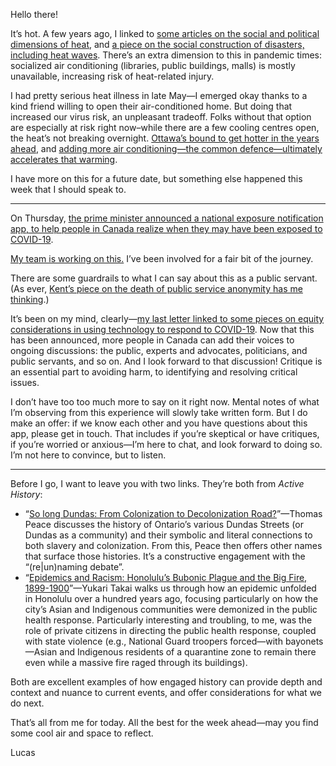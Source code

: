 Hello there!

It’s hot. A few years ago, I linked to [some articles on the social and political dimensions of heat](https://lucascherkewski.com/hit-and-miss/46-heat/), and [a piece on the social construction of disasters, including heat waves](https://lucascherkewski.com/links/2018/11/25/15-00-tinyletter-charlie-loyd-sauce/). There’s an extra dimension to this in pandemic times: socialized air conditioning (libraries, public buildings, malls) is mostly unavailable, increasing risk of heat-related injury.

I had pretty serious heat illness in late May—I emerged okay thanks to a kind friend willing to open their air-conditioned home. But doing that increased our virus risk, an unpleasant tradeoff. Folks without that option are especially at risk right now–while there are a few cooling centres open, the heat’s not breaking overnight. [Ottawa’s bound to get hotter in the years ahead](https://ottawa.ca/en/news/ottawa-will-get-warmer-and-wetter-year-round), and [adding more air conditioning—the common defence—ultimately accelerates that warming](https://www.theguardian.com/environment/2019/aug/29/the-air-conditioning-trap-how-cold-air-is-heating-the-world).

I have more on this for a future date, but something else happened this week that I should speak to.

---

On Thursday, [the prime minister announced a national exposure notification app, to help people in Canada realize when they may have been exposed to COVID-19](https://pm.gc.ca/en/news/news-releases/2020/06/18/prime-minister-announces-new-mobile-app-help-notify-canadians-covid).

[My team is working on this.](https://digital.canada.ca/partnerships/#exposure-notifications) I’ve been involved for a fair bit of the journey.

There are some guardrails to what I can say about this as a public servant. (As ever, [Kent’s piece on the death of public service anonymity has me thinking](http://www.cpsrenewal.ca/2017/03/public-service-anonymity-is-dead-long.html).)

It’s been on my mind, clearly—[my last letter linked to some pieces on equity considerations in using technology to respond to COVID-19](https://buttondown.email/lchski/archive/hit-and-miss-145-whos-watching/). Now that this has been announced, more people in Canada can add their voices to ongoing discussions: the public, experts and advocates, politicians, and public servants, and so on. And I look forward to that discussion! Critique is an essential part to avoiding harm, to identifying and resolving critical issues.

I don’t have too too much more to say on it right now. Mental notes of what I’m observing from this experience will slowly take written form. But I do make an offer: if we know each other and you have questions about this app, please get in touch. That includes if you’re skeptical or have critiques, if you’re worried or anxious—I’m here to chat, and look forward to doing so. I’m not here to convince, but to listen.

---

Before I go, I want to leave you with two links. They’re both from _Active History_:

- “[So long Dundas: From Colonization to Decolonization Road?](https://activehistory.ca/2020/06/so-long-dundas-a-colonization-to-decolonization-road/)”—Thomas Peace discusses the history of Ontario’s various Dundas Streets (or Dundas as a community) and their symbolic and literal connections to both slavery and colonization. From this, Peace then offers other names that surface those histories. It’s a constructive engagement with the “(re|un)naming debate”.
- “[Epidemics and Racism: Honolulu’s Bubonic Plague and the Big Fire, 1899-1900](https://activehistory.ca/2020/06/epidemics-and-racism-honolulus-bubonic-plague-and-the-big-fire-1899-1900/)”—Yukari Takai walks us through how an epidemic unfolded in Honolulu over a hundred years ago, focusing particularly on how the city’s Asian and Indigenous communities were demonized in the public health response. Particularly interesting and troubling, to me, was the role of private citizens in directing the public health response, coupled with state violence (e.g., National Guard troopers forced—with bayonets—Asian and Indigenous residents of a quarantine zone to remain there even while a massive fire raged through its buildings).

Both are excellent examples of how engaged history can provide depth and context and nuance to current events, and offer considerations for what we do next.

That’s all from me for today. All the best for the week ahead—may you find some cool air and space to reflect.

Lucas